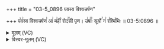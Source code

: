 +++
title = "03-5_0896 पवस्व विश्वचर्षण"

+++
प꣡व꣢स्व विश्वचर्षण꣣ आ꣢ म꣣ही꣡ रोद꣢꣯सी पृण। उ꣣षाः꣢꣫ सूर्यो꣣ न꣢ र꣣श्मि꣡भिः ॥ 03-5:0896 ॥

<details><summary>मूलम् (VC)</summary>

प꣡व꣢स्व विश्वचर्षण꣣ आ꣢ म꣣ही꣡ रोद꣢꣯सी पृण । उ꣣षाः꣢꣫ सूर्यो꣣ न꣢ र꣣श्मि꣡भिः꣢ ॥८९६॥
</details>

<details><summary>विस्वर-मूलम् (VC)</summary>

पवस्व विश्वचर्षण आ मही रोदसी पृण । उषाः सूर्यो न रश्मिभिः ॥८९६॥
</details>